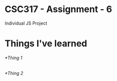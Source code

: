 # CSC317 - Assignment - 6
Individual JS Project 

# Things I've learned 
###### *Thing 1 
###### *Thing 2
